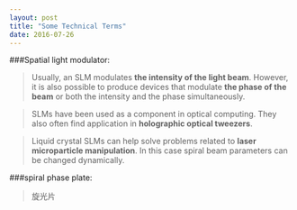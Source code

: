 ```yaml
---
layout: post
title: "Some Technical Terms"
date: 2016-07-26
---
```


###Spatial light modulator:

> Usually, an SLM modulates **the intensity of the light beam**. However, it is also possible to produce devices that modulate **the phase of the beam** or both the intensity and the phase simultaneously.

> SLMs have been used as a component in optical computing. They also often find application in **holographic optical tweezers**.

>Liquid crystal SLMs can help solve problems related to **laser microparticle manipulation**. In this case spiral beam parameters can be changed dynamically.

###spiral phase plate:

>旋光片 
